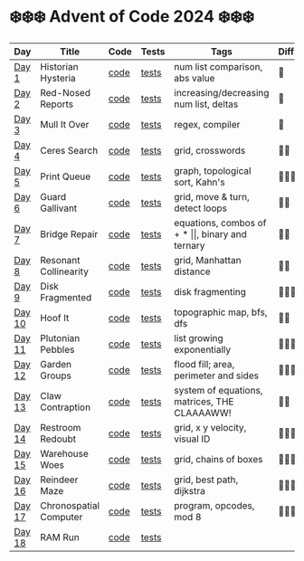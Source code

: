 # ❄️❄️❄️ Advent of Code 2024 ❄️❄️❄️

| Day                                            | Title                  | Code                   | Tests                        | Tags                                              | Difficulty | Visual |
|------------------------------------------------|------------------------|------------------------|------------------------------|---------------------------------------------------|------------|--------|
| [Day 1](https://adventofcode.com/2024/day/1)   | Historian Hysteria     | [code](day01/day01.ts) | [tests](day01/day01.test.ts) | num list comparison, abs value                    | 🧊         |        |
| [Day 2](https://adventofcode.com/2024/day/2)   | Red-Nosed Reports      | [code](day02/day02.ts) | [tests](day02/day02.test.ts) | increasing/decreasing num list, deltas            | 🧊         |        |
| [Day 3](https://adventofcode.com/2024/day/3)   | Mull It Over           | [code](day03/day03.ts) | [tests](day03/day03.test.ts) | regex, compiler                                   | 🧊         |        |
| [Day 4](https://adventofcode.com/2024/day/4)   | Ceres Search           | [code](day04/day04.ts) | [tests](day04/day04.test.ts) | grid, crosswords                                  | 🧊🧊       |        |
| [Day 5](https://adventofcode.com/2024/day/5)   | Print Queue            | [code](day05/day05.ts) | [tests](day05/day05.test.ts) | graph, topological sort, Kahn's                   | 🧊🧊🧊     |        |
| [Day 6](https://adventofcode.com/2024/day/6)   | Guard Gallivant        | [code](day06/day06.ts) | [tests](day06/day06.test.ts) | grid, move & turn, detect loops                   | 🧊🧊       |        |
| [Day 7](https://adventofcode.com/2024/day/7)   | Bridge Repair          | [code](day07/day07.ts) | [tests](day07/day07.test.ts) | equations, combos of + * \|\|, binary and ternary | 🧊🧊       |        |
| [Day 8](https://adventofcode.com/2024/day/8)   | Resonant Collinearity  | [code](day08/day08.ts) | [tests](day08/day08.test.ts) | grid, Manhattan distance                          | 🧊🧊       |        |
| [Day 9](https://adventofcode.com/2024/day/9)   | Disk Fragmented        | [code](day09/day09.ts) | [tests](day09/day09.test.ts) | disk fragmenting                                  | 🧊🧊🧊     |        |
| [Day 10](https://adventofcode.com/2024/day/10) | Hoof It                | [code](day10/day10.ts) | [tests](day10/day10.test.ts) | topographic map, bfs, dfs                         | 🧊🧊       |        |
| [Day 11](https://adventofcode.com/2024/day/11) | Plutonian Pebbles      | [code](day11/day11.ts) | [tests](day11/day11.test.ts) | list growing exponentially                        | 🧊🧊🧊     |        |
| [Day 12](https://adventofcode.com/2024/day/12) | Garden Groups          | [code](day12/day12.ts) | [tests](day12/day12.test.ts) | flood fill; area, perimeter and sides             | 🧊🧊🧊     |        |
| [Day 13](https://adventofcode.com/2024/day/13) | Claw Contraption       | [code](day13/day13.ts) | [tests](day13/day13.test.ts) | system of equations, matrices, THE CLAAAAWW!      | 🧊🧊       |        |
| [Day 14](https://adventofcode.com/2024/day/14) | Restroom Redoubt       | [code](day14/day14.ts) | [tests](day14/day14.test.ts) | grid, x y velocity, visual ID                     | 🧊🧊🧊     |        |
| [Day 15](https://adventofcode.com/2025/day/15) | Warehouse Woes         | [code](day15/day15.ts) | [tests](day15/day15.test.ts) | grid, chains of boxes                             | 🧊🧊🧊🧊   |        |
| [Day 16](https://adventofcode.com/2025/day/16) | Reindeer Maze          | [code](day16/day16.ts) | [tests](day16/day16.test.ts) | grid, best path, dijkstra                         | 🧊🧊🧊🧊   |        |
| [Day 17](https://adventofcode.com/2025/day/17) | Chronospatial Computer | [code](day17/day17.ts) | [tests](day17/day17.test.ts) | program, opcodes, mod 8                           | 🧊🧊🧊🧊   |        |
| [Day 18](https://adventofcode.com/2025/day/18) | RAM Run                | [code](day18/day18.ts) | [tests](day18/day18.test.ts) |                                                   |            |        |
